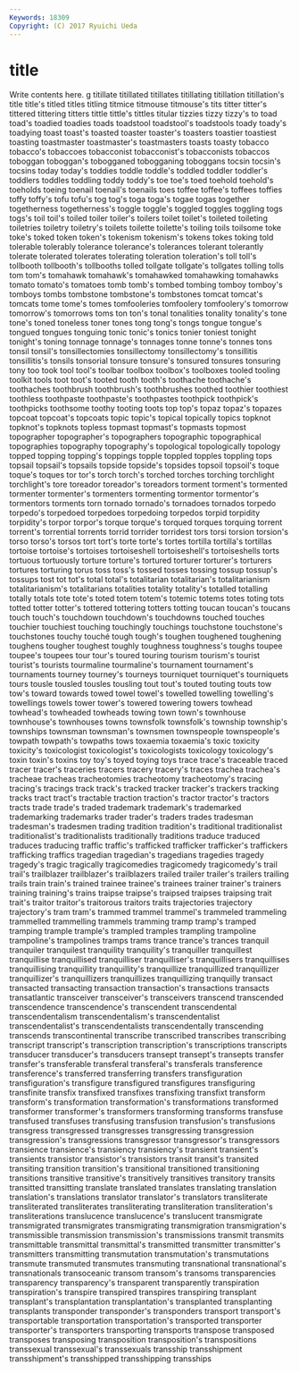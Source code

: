 ```yaml
---
Keywords: 18309 
Copyright: (C) 2017 Ryuichi Ueda
---
```


# title

Write contents here.
g titillate titillated titillates
titillating titillation titillation's title title's titled titles titling titmice titmouse
titmouse's tits titter titter's tittered tittering titters tittle tittle's tittles
titular tizzies tizzy tizzy's to toad toad's toadied toadies toads
toadstool toadstool's toadstools toady toady's toadying toast toast's toasted toaster
toaster's toasters toastier toastiest toasting toastmaster toastmaster's toastmasters toasts toasty
tobacco tobacco's tobaccoes tobacconist tobacconist's tobacconists tobaccos toboggan toboggan's tobogganed
tobogganing toboggans tocsin tocsin's tocsins today today's toddies toddle toddle's
toddled toddler toddler's toddlers toddles toddling toddy toddy's toe toe's
toed toehold toehold's toeholds toeing toenail toenail's toenails toes toffee
toffee's toffees toffies toffy toffy's tofu tofu's tog tog's toga
toga's togae togas together togetherness togetherness's toggle toggle's toggled toggles
toggling togs togs's toil toil's toiled toiler toiler's toilers toilet
toilet's toileted toileting toiletries toiletry toiletry's toilets toilette toilette's toiling
toils toilsome toke toke's toked token token's tokenism tokenism's tokens
tokes toking told tolerable tolerably tolerance tolerance's tolerances tolerant tolerantly
tolerate tolerated tolerates tolerating toleration toleration's toll toll's tollbooth tollbooth's
tollbooths tolled tollgate tollgate's tollgates tolling tolls tom tom's tomahawk
tomahawk's tomahawked tomahawking tomahawks tomato tomato's tomatoes tomb tomb's tombed
tombing tomboy tomboy's tomboys tombs tombstone tombstone's tombstones tomcat tomcat's
tomcats tome tome's tomes tomfooleries tomfoolery tomfoolery's tomorrow tomorrow's tomorrows
toms ton ton's tonal tonalities tonality tonality's tone tone's toned
toneless toner tones tong tong's tongs tongue tongue's tongued tongues
tonguing tonic tonic's tonics tonier toniest tonight tonight's toning tonnage
tonnage's tonnages tonne tonne's tonnes tons tonsil tonsil's tonsillectomies tonsillectomy
tonsillectomy's tonsillitis tonsillitis's tonsils tonsorial tonsure tonsure's tonsured tonsures tonsuring
tony too took tool tool's toolbar toolbox toolbox's toolboxes tooled
tooling toolkit tools toot toot's tooted tooth tooth's toothache toothache's
toothaches toothbrush toothbrush's toothbrushes toothed toothier toothiest toothless toothpaste toothpaste's
toothpastes toothpick toothpick's toothpicks toothsome toothy tooting toots top top's
topaz topaz's topazes topcoat topcoat's topcoats topic topic's topical topically
topics topknot topknot's topknots topless topmast topmast's topmasts topmost topographer
topographer's topographers topographic topographical topographies topography topography's topological topologically topology
topped topping topping's toppings topple toppled topples toppling tops topsail
topsail's topsails topside topside's topsides topsoil topsoil's toque toque's toques
tor tor's torch torch's torched torches torching torchlight torchlight's tore
toreador toreador's toreadors torment torment's tormented tormenter tormenter's tormenters tormenting
tormentor tormentor's tormentors torments torn tornado tornado's tornadoes tornados torpedo
torpedo's torpedoed torpedoes torpedoing torpedos torpid torpidity torpidity's torpor torpor's
torque torque's torqued torques torquing torrent torrent's torrential torrents torrid
torrider torridest tors torsi torsion torsion's torso torso's torsos tort
tort's torte torte's tortes tortilla tortilla's tortillas tortoise tortoise's tortoises
tortoiseshell tortoiseshell's tortoiseshells torts tortuous tortuously torture torture's tortured torturer
torturer's torturers tortures torturing torus toss toss's tossed tosses tossing
tossup tossup's tossups tost tot tot's total total's totalitarian totalitarian's
totalitarianism totalitarianism's totalitarians totalities totality totality's totalled totalling totally totals
tote tote's toted totem totem's totemic totems totes toting tots
totted totter totter's tottered tottering totters totting toucan toucan's toucans
touch touch's touchdown touchdown's touchdowns touched touches touchier touchiest touching
touchingly touchings touchstone touchstone's touchstones touchy touché tough tough's toughen
toughened toughening toughens tougher toughest toughly toughness toughness's toughs toupee
toupee's toupees tour tour's toured touring tourism tourism's tourist tourist's
tourists tourmaline tourmaline's tournament tournament's tournaments tourney tourney's tourneys tourniquet
tourniquet's tourniquets tours tousle tousled tousles tousling tout tout's touted
touting touts tow tow's toward towards towed towel towel's towelled
towelling towelling's towellings towels tower tower's towered towering towers towhead
towhead's towheaded towheads towing town town's townhouse townhouse's townhouses towns
townsfolk townsfolk's township township's townships townsman townsman's townsmen townspeople townspeople's
towpath towpath's towpaths tows toxaemia toxaemia's toxic toxicity toxicity's toxicologist
toxicologist's toxicologists toxicology toxicology's toxin toxin's toxins toy toy's toyed
toying toys trace trace's traceable traced tracer tracer's traceries tracers
tracery tracery's traces trachea trachea's tracheae tracheas tracheotomies tracheotomy tracheotomy's
tracing tracing's tracings track track's tracked tracker tracker's trackers tracking
tracks tract tract's tractable traction traction's tractor tractor's tractors tracts
trade trade's traded trademark trademark's trademarked trademarking trademarks trader trader's
traders trades tradesman tradesman's tradesmen trading tradition tradition's traditional traditionalist
traditionalist's traditionalists traditionally traditions traduce traduced traduces traducing traffic traffic's
trafficked trafficker trafficker's traffickers trafficking traffics tragedian tragedian's tragedians tragedies
tragedy tragedy's tragic tragically tragicomedies tragicomedy tragicomedy's trail trail's trailblazer
trailblazer's trailblazers trailed trailer trailer's trailers trailing trails train train's
trained trainee trainee's trainees trainer trainer's trainers training training's trains
traipse traipse's traipsed traipses traipsing trait trait's traitor traitor's traitorous
traitors traits trajectories trajectory trajectory's tram tram's trammed trammel trammel's
trammeled trammeling trammelled trammelling trammels tramming tramp tramp's tramped tramping
trample trample's trampled tramples trampling trampoline trampoline's trampolines tramps trams
trance trance's trances tranquil tranquiler tranquilest tranquility tranquility's tranquiller tranquillest
tranquillise tranquillised tranquilliser tranquilliser's tranquillisers tranquillises tranquillising tranquillity tranquillity's tranquillize
tranquillized tranquillizer tranquillizer's tranquillizers tranquillizes tranquillizing tranquilly transact transacted transacting
transaction transaction's transactions transacts transatlantic transceiver transceiver's transceivers transcend transcended
transcendence transcendence's transcendent transcendental transcendentalism transcendentalism's transcendentalist transcendentalist's transcendentalists transcendentally
transcending transcends transcontinental transcribe transcribed transcribes transcribing transcript transcript's transcription
transcription's transcriptions transcripts transducer transducer's transducers transept transept's transepts transfer
transfer's transferable transferal transferal's transferals transference transference's transferred transferring transfers
transfiguration transfiguration's transfigure transfigured transfigures transfiguring transfinite transfix transfixed transfixes
transfixing transfixt transform transform's transformation transformation's transformations transformed transformer transformer's
transformers transforming transforms transfuse transfused transfuses transfusing transfusion transfusion's transfusions
transgress transgressed transgresses transgressing transgression transgression's transgressions transgressor transgressor's transgressors
transience transience's transiency transiency's transient transient's transients transistor transistor's transistors
transit transit's transited transiting transition transition's transitional transitioned transitioning transitions
transitive transitive's transitively transitives transitory transits transitted transitting translate translated
translates translating translation translation's translations translator translator's translators transliterate transliterated
transliterates transliterating transliteration transliteration's transliterations translucence translucence's translucent transmigrate transmigrated
transmigrates transmigrating transmigration transmigration's transmissible transmission transmission's transmissions transmit transmits
transmittable transmittal transmittal's transmitted transmitter transmitter's transmitters transmitting transmutation transmutation's
transmutations transmute transmuted transmutes transmuting transnational transnational's transnationals transoceanic transom
transom's transoms transparencies transparency transparency's transparent transparently transpiration transpiration's transpire
transpired transpires transpiring transplant transplant's transplantation transplantation's transplanted transplanting transplants
transponder transponder's transponders transport transport's transportable transportation transportation's transported transporter
transporter's transporters transporting transports transpose transposed transposes transposing transposition transposition's
transpositions transsexual transsexual's transsexuals transship transshipment transshipment's transshipped transshipping transships
